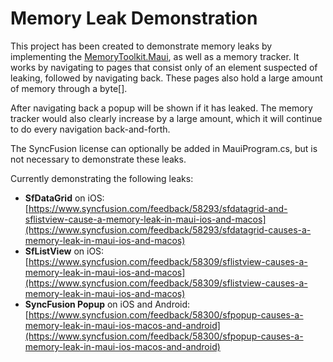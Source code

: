 # Memory Leak Demonstration

This project has been created to demonstrate memory leaks by implementing the [MemoryToolkit.Maui](https://github.com/AdamEssenmacher/MemoryToolkit.Maui), as well as a memory tracker.
It works by navigating to pages that consist only of an element suspected of leaking, followed by navigating back. These pages also hold a large amount of memory through a byte[].

After navigating back a popup will be shown if it has leaked. The memory tracker would also clearly increase by a large amount, which it will continue to do every navigation back-and-forth.

The SyncFusion license can optionally be added in MauiProgram.cs, but is not necessary to demonstrate these leaks.

Currently demonstrating the following leaks:

- **SfDataGrid** on iOS: [https://www.syncfusion.com/feedback/58293/sfdatagrid-and-sflistview-cause-a-memory-leak-in-maui-ios-and-macos](https://www.syncfusion.com/feedback/58293/sfdatagrid-causes-a-memory-leak-in-maui-ios-and-macos)
- **SfListView** on iOS: [https://www.syncfusion.com/feedback/58309/sflistview-causes-a-memory-leak-in-maui-ios-and-macos](https://www.syncfusion.com/feedback/58309/sflistview-causes-a-memory-leak-in-maui-ios-and-macos)
- **SyncFusion Popup** on iOS and Android: [https://www.syncfusion.com/feedback/58300/sfpopup-causes-a-memory-leak-in-maui-ios-macos-and-android](https://www.syncfusion.com/feedback/58300/sfpopup-causes-a-memory-leak-in-maui-ios-macos-and-android)